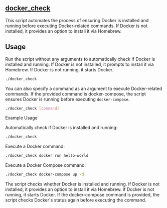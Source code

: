 ## [docker_check](../../scripts/docker_check)

This script automates the process of ensuring Docker is installed and running before executing Docker-related commands. If Docker is not installed, it provides an option to install it via Homebrew.

## Usage

Run the script without any arguments to automatically check if Docker is installed and running. If Docker is not installed, it prompts to install it via Homebrew. If Docker is not running, it starts Docker.

```bash
./docker_check
```

You can also specify a command as an argument to execute Docker-related commands. If the provided command is docker-compose, the script ensures Docker is running before executing `docker-compose`.

```bash
./docker_check [command]
```

Example Usage

Automatically check if Docker is installed and running:

```bash
./docker_check
```

Execute a Docker command:

```bash
./docker_check docker run hello-world
```

Execute a Docker Compose command:

```bash
./docker_check docker-compose up -d
```
The script checks whether Docker is installed and running. If Docker is not installed, it provides an option to install it via Homebrew. If Docker is not running, it starts Docker. If the docker-compose command is provided, the script checks Docker's status again before executing the command.

